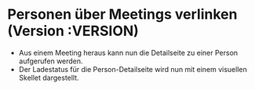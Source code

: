 # Personen über Meetings verlinken (Version :VERSION)

- Aus einem Meeting heraus kann nun die Detailseite zu einer Person aufgerufen werden.
- Der Ladestatus für die Person-Detailseite wird nun mit einem visuellen Skellet dargestellt.
